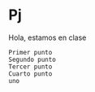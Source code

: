 # Pj
Hola, estamos en clase

    Primer punto
    Segundo punto
    Tercer punto
    Cuarto punto
    uno
